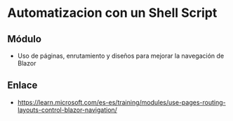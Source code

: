 # Automatizacion con un Shell Script

## Módulo
- Uso de páginas, enrutamiento y diseños para mejorar la navegación de Blazor

## Enlace
- https://learn.microsoft.com/es-es/training/modules/use-pages-routing-layouts-control-blazor-navigation/

